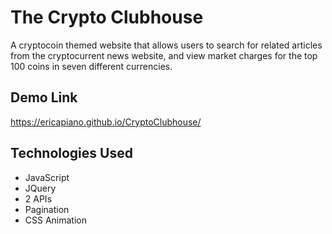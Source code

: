 # The Crypto Clubhouse
A cryptocoin themed website that allows users to search for related articles from the cryptocurrent news website, and view market charges for the top 100 coins in seven different currencies.


## Demo Link

https://ericapiano.github.io/CryptoClubhouse/


## Technologies Used
* JavaScript
* JQuery
* 2 APIs
* Pagination
* CSS Animation



